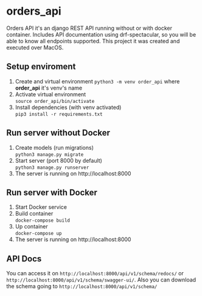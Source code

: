 # orders_api

Orders API it's an django REST API running without or with docker container.
Includes API documentation using drf-spectacular, so you will be able to know all endpoints supported.
This project it was created and executed over MacOS.

## Setup enviroment
1. Create and virtual environment
`python3 -m venv order_api` where __order_api__ it's venv's name  
2. Activate virtual environment  
`source order_api/bin/activate`  
3. Install dependencies (with venv activated)  
`pip3 install -r requirements.txt`

## Run server without Docker
1. Create models (run migrations)  
`python3 manage.py migrate`
2. Start server (port 8000 by default)  
`python3 manage.py runserver`
3. The server is running on http://localhost:8000

## Run server with Docker
1. Start Docker service
2. Build container  
`docker-compose build`
3. Up container  
`docker-compose up`
4. The server is running on http://localhost:8000

## API Docs
You can access it on `http://localhost:8000/api/v1/schema/redocs/` or `http://localhost:8000/api/v1/schema/swagger-ui/`. Also you can download the schema going to `http://localhost:8000/api/v1/schema/`